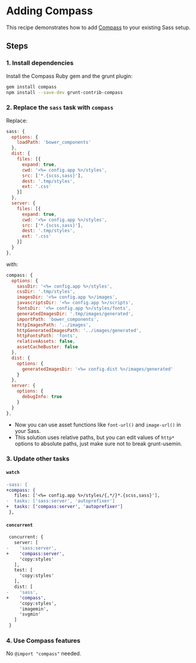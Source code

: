 # Adding Compass

This recipe demonstrates how to add [Compass](http://compass-style.org/) to your
existing Sass setup.

## Steps

### 1. Install dependencies

Install the Compass Ruby gem and the grunt plugin:

```sh
gem install compass
npm install --save-dev grunt-contrib-compass
```

### 2. Replace the `sass` task with `compass`

Replace:

```js
sass: {
  options: {
    loadPath: 'bower_components'
  },
  dist: {
    files: [{
      expand: true,
      cwd: '<%= config.app %>/styles',
      src: ['*.{scss,sass}'],
      dest: '.tmp/styles',
      ext: '.css'
    }]
  },
  server: {
    files: [{
      expand: true,
      cwd: '<%= config.app %>/styles',
      src: ['*.{scss,sass}'],
      dest: '.tmp/styles',
      ext: '.css'
    }]
  }
},
```

with:

```js
compass: {
  options: {
    sassDir: '<%= config.app %>/styles',
    cssDir: '.tmp/styles',
    imagesDir: '<%= config.app %>/images',
    javascriptsDir: '<%= config.app %>/scripts',
    fontsDir: '<%= config.app %>/styles/fonts',
    generatedImagesDir: '.tmp/images/generated',
    importPath: 'bower_components',
    httpImagesPath: '../images',
    httpGeneratedImagesPath: '../images/generated',
    httpFontsPath: 'fonts',
    relativeAssets: false,
    assetCacheBuster: false
  },
  dist: {
    options: {
      generatedImagesDir: '<%= config.dist %>/images/generated'
    }
  },
  server: {
    options: {
      debugInfo: true
    }
  }
},
```

* Now you can use asset functions like `font-url()` and `image-url()` in your Sass.
* This solution uses relative paths, but you can edit values of `http*` options to absolute paths, just make sure not to break grunt-usemin.

### 3. Update other tasks

#### `watch`

```diff
-sass: {
+compass: {
   files: ['<%= config.app %>/styles/{,*/}*.{scss,sass}'],
-  tasks: ['sass:server', 'autoprefixer']
+  tasks: ['compass:server', 'autoprefixer']
 },
```

#### `concurrent`

```diff
 concurrent: {
   server: [
-    'sass:server',
+    'compass:server',
     'copy:styles'
   ],
   test: [
     'copy:styles'
   ],
   dist: [
-    'sass',
+    'compass',
     'copy:styles',
     'imagemin',
     'svgmin'
   ]
 }
```

### 4. Use Compass features

No `@import "compass"` needed.
